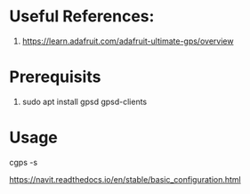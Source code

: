 # Useful References:
1. https://learn.adafruit.com/adafruit-ultimate-gps/overview

# Prerequisits
1. sudo apt install gpsd gpsd-clients

# Usage
cgps -s

https://navit.readthedocs.io/en/stable/basic_configuration.html
